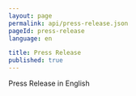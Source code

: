 ```yaml
---
layout: page
permalink: api/press-release.json
pageId: press-release
language: en

title: Press Release
published: true
---
```


Press Release in English